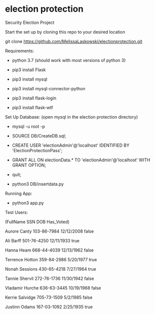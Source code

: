 # election protection
Security Election Project

Start the set up by cloning this repo to your desired location

git clone https://github.com/MelissaLaskowski/electionprotection.git

Requirements:

 - python 3.7 (should work with most versions of python 3)
 
 - pip3 install Flask
 
 - pip3 install mysql
 
 - pip3 install mysql-connector-python
 
 - pip3 install flask-login
 
 - pip3 install flask-wtf
 
Set Up Database: (open mysql in the election protection directory)

- mysql -u root -p

- SOURCE DB/CreateDB.sql;

- CREATE USER 'electionAdmin'@'localhost' IDENTIFIED BY 'ElectionProtectionPass';

- GRANT ALL ON electionData.* TO 'electionAdmin'@'localhost' WITH GRANT OPTION;

- quit;

- python3 DB/insertdata.py
 
Running App:

- python3 app.py

Test Users:

(FullName	SSN	DOB	Has_Voted)

Aurore Canty	103-86-7984	12/12/2008	false

Ali Barff	501-76-4250	12/11/1933	true

Hanna Heam	668-44-4039	12/13/1962	false

Terrence Hotton	359-84-2986	5/20/1977	true

Nonah Sessions	430-65-4218	7/27/1964	true

Tannie Shervil	272-76-1736	11/30/1942	false

Vladamir Hurche	636-63-3445	10/19/1968	false

Kerrie Salvidge	705-73-1509	5/2/1985	false

Justinn Odams	167-03-1092	2/25/1935	true
